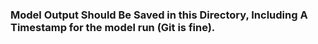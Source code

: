 ### Model Output Should Be Saved in this Directory, Including A Timestamp for the model run (Git is fine).